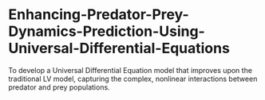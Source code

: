 # Enhancing-Predator-Prey-Dynamics-Prediction-Using-Universal-Differential-Equations
To develop a Universal Differential Equation model that improves upon the traditional LV model, capturing the complex, nonlinear interactions between predator and prey populations.
